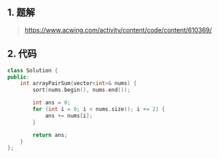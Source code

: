 ## 1. 题解
> https://www.acwing.com/activity/content/code/content/610369/

## 2. 代码
```c++
class Solution {
public:
    int arrayPairSum(vector<int>& nums) {
        sort(nums.begin(), nums.end());

        int ans = 0;
        for (int i = 0; i < nums.size(); i += 2) {
            ans += nums[i];
        }

        return ans;
    }   
};
```